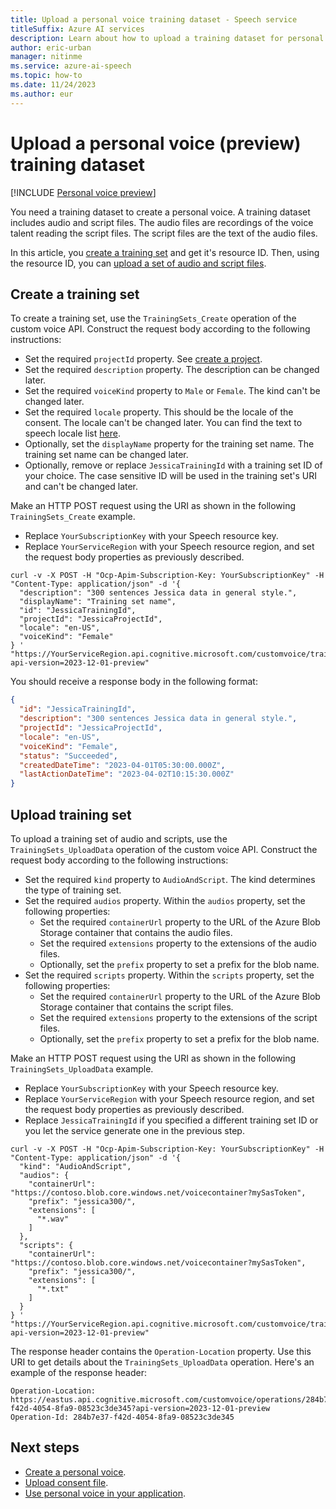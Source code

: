 ```yaml
---
title: Upload a personal voice training dataset - Speech service
titleSuffix: Azure AI services
description: Learn about how to upload a training dataset for personal voice. 
author: eric-urban
manager: nitinme
ms.service: azure-ai-speech
ms.topic: how-to
ms.date: 11/24/2023
ms.author: eur
---
```


# Upload a personal voice (preview) training dataset

[!INCLUDE [Personal voice preview](./includes/previews/preview-personal-voice.md)]

You need a training dataset to create a personal voice. A training dataset includes audio and script files. The audio files are recordings of the voice talent reading the script files. The script files are the text of the audio files. 

In this article, you [create a training set](#create-a-training-set) and get it's resource ID. Then, using the resource ID, you can [upload a set of audio and script files](#upload-training-set).

## Create a training set

To create a training set, use the `TrainingSets_Create` operation of the custom voice API. Construct the request body according to the following instructions:

- Set the required `projectId` property. See [create a project](./personal-voice-create-project.md).
- Set the required `description` property. The description can be changed later.
- Set the required `voiceKind` property to `Male` or `Female`. The kind can't be changed later. 
- Set the required `locale` property. This should be the locale of the consent. The locale can't be changed later. You can find the text to speech locale list [here](/azure/ai-services/speech-service/language-support?tabs=tts).
- Optionally, set the `displayName` property for the training set name. The training set name can be changed later.
- Optionally, remove or replace `JessicaTrainingId` with a training set ID of your choice. The case sensitive ID will be used in the training set's URI and can't be changed later. 

Make an HTTP POST request using the URI as shown in the following `TrainingSets_Create` example. 
- Replace `YourSubscriptionKey` with your Speech resource key.
- Replace `YourServiceRegion` with your Speech resource region, and set the request body properties as previously described.

```azurecli-interactive
curl -v -X POST -H "Ocp-Apim-Subscription-Key: YourSubscriptionKey" -H "Content-Type: application/json" -d '{
  "description": "300 sentences Jessica data in general style.",
  "displayName": "Training set name",
  "id": "JessicaTrainingId",
  "projectId": "JessicaProjectId",
  "locale": "en-US",
  "voiceKind": "Female"
} '  "https://YourServiceRegion.api.cognitive.microsoft.com/customvoice/trainingsets?api-version=2023-12-01-preview"
```

You should receive a response body in the following format:

```json
{
  "id": "JessicaTrainingId",
  "description": "300 sentences Jessica data in general style.",
  "projectId": "JessicaProjectId",
  "locale": "en-US",
  "voiceKind": "Female",
  "status": "Succeeded",
  "createdDateTime": "2023-04-01T05:30:00.000Z",
  "lastActionDateTime": "2023-04-02T10:15:30.000Z"
}
```

## Upload training set

To upload a training set of audio and scripts, use the `TrainingSets_UploadData` operation of the custom voice API. Construct the request body according to the following instructions:

- Set the required `kind` property to `AudioAndScript`. The kind determines the type of training set. 
- Set the required `audios` property. Within the `audios` property, set the following properties:
  - Set the required `containerUrl` property to the URL of the Azure Blob Storage container that contains the audio files.
  - Set the required `extensions` property to the extensions of the audio files. 
  - Optionally, set the `prefix` property to set a prefix for the blob name. 
- Set the required `scripts` property. Within the `scripts` property, set the following properties:
  - Set the required `containerUrl` property to the URL of the Azure Blob Storage container that contains the script files.
  - Set the required `extensions` property to the extensions of the script files.
  - Optionally, set the `prefix` property to set a prefix for the blob name.

Make an HTTP POST request using the URI as shown in the following `TrainingSets_UploadData` example. 
- Replace `YourSubscriptionKey` with your Speech resource key.
- Replace `YourServiceRegion` with your Speech resource region, and set the request body properties as previously described.
- Replace `JessicaTrainingId` if you specified a different training set ID or you let the service generate one in the previous step.

```azurecli-interactive
curl -v -X POST -H "Ocp-Apim-Subscription-Key: YourSubscriptionKey" -H "Content-Type: application/json" -d '{
  "kind": "AudioAndScript",
  "audios": {
    "containerUrl": "https://contoso.blob.core.windows.net/voicecontainer?mySasToken",
    "prefix": "jessica300/",
    "extensions": [
      "*.wav"
    ]
  },
  "scripts": {
    "containerUrl": "https://contoso.blob.core.windows.net/voicecontainer?mySasToken",
    "prefix": "jessica300/",
    "extensions": [
      "*.txt"
    ]
  }
} '  "https://YourServiceRegion.api.cognitive.microsoft.com/customvoice/trainingsets/JessicaTrainingId:upload?api-version=2023-12-01-preview"
```

The response header contains the `Operation-Location` property. Use this URI to get details about the `TrainingSets_UploadData` operation. Here's an example of the response header:

```HTTP 201
Operation-Location: https://eastus.api.cognitive.microsoft.com/customvoice/operations/284b7e37-f42d-4054-8fa9-08523c3de345?api-version=2023-12-01-preview
Operation-Id: 284b7e37-f42d-4054-8fa9-08523c3de345
```

## Next steps

- [Create a personal voice](./personal-voice-create-voice.md).
- [Upload consent file](./personal-voice-create-consent.md). 
- [Use personal voice in your application](./personal-voice-how-to-use.md).